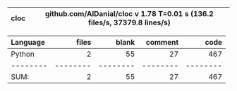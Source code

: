 cloc|github.com/AlDanial/cloc v 1.78  T=0.01 s (136.2 files/s, 37379.8 lines/s)
--- | ---

Language|files|blank|comment|code
:-------|-------:|-------:|-------:|-------:
Python|2|55|27|467
--------|--------|--------|--------|--------
SUM:|2|55|27|467
